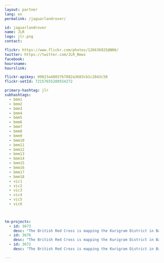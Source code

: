 ```yaml
---
layout: partner
lang: en
permalink: /jaguarlandrover/

id: jaguarlandrover
name: JLR
logo: jlr.png
contact:

flickr: https://www.flickr.com/photos/126636925@N06/
twitter: https://twitter.com/JLR_News
facebook:
hoursname:
hourslink:

flickr-apikey: 09023a48037b7882a3683cb1c2043c50
flickr-setId: 72157655209554272

primary-hashtag: jlr
subhashtags:
  - bmm1
  - bmm2
  - bmm3
  - bmm4
  - bmm5
  - bmm6
  - bmm7
  - bmm8
  - bmm9
  - bmm10
  - bmm11
  - bmm12
  - bmm13
  - bmm14
  - bmm15
  - bmm16
  - bmm17
  - bmm18
  - vic1
  - vic2
  - vic3
  - vic4
  - vic5
  - vic6
  


tm-projects:
  - id: 3673
    desc: "The British Red Cross is mapping the Kurigram District in Bangladesh as part of a Vulnerability to Resilence (V2R) project. The V2R project was designed to replicate and build on a successful resilience program implemented by Bangladesh Red Crescent Society (BDCRS) to implement disaster risk reduction activities to enhance resilience to future floods. A midline survey is about to be conducted across 30 communities. Data will be used to measure change throughout, and at the end of, the project. The project aims to improve health as a consequence of accessing safe and sustainable water and improve hygiene and sanitation practices."
  - id: 3676
    desc: "The British Red Cross is mapping the Kurigram District in Bangladesh as part of a Vulnerability to Resilence (V2R) project. The V2R project was designed to replicate and build on a successful resilience program implemented by Bangladesh Red Crescent Society (BDCRS) to implement disaster risk reduction activities to enhance resilience to future floods. A midline survey is about to be conducted across 30 communities. Data will be used to measure change throughout, and at the end of, the project. The project aims to improve health as a consequence of accessing safe and sustainable water and improve hygiene and sanitation practices."
  - id: 3672
    desc: "The British Red Cross is mapping the Kurigram District in Bangladesh as part of a Vulnerability to Resilence (V2R) project. The V2R project was designed to replicate and build on a successful resilience program implemented by Bangladesh Red Crescent Society (BDCRS) to implement disaster risk reduction activities to enhance resilience to future floods. A midline survey is about to be conducted across 30 communities. Data will be used to measure change throughout, and at the end of, the project. The project aims to improve health as a consequence of accessing safe and sustainable water and improve hygiene and sanitation practices."

---
```

